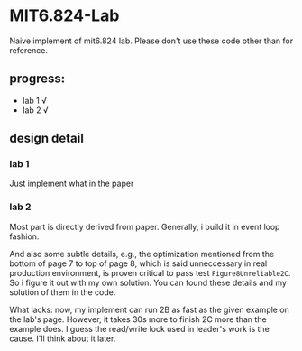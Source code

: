 # MIT6.824-Lab

Naive implement of mit6.824 lab. Please don't use these code other than for reference.

## progress:
* lab 1 √
* lab 2 √

## design detail
### lab 1
Just implement what in the paper

### lab 2
Most part is directly derived from paper. Generally, i build it in event loop fashion.

And also some subtle details, e.g., the optimization mentioned from the bottom of page 7 to top of page 8, 
which is said unneccessary in real production environment, is proven critical to pass test `Figure8Unreliable2C`. 
So i figure it out with my own solution. You can found these details and my solution of them in the code.

What lacks: now, my implement can run 2B as fast as the given example on the lab's page. However, it takes 30s 
more to finish 2C more than the example does. I guess the read/write lock used in leader's work is the cause. I'll 
think about it later.
